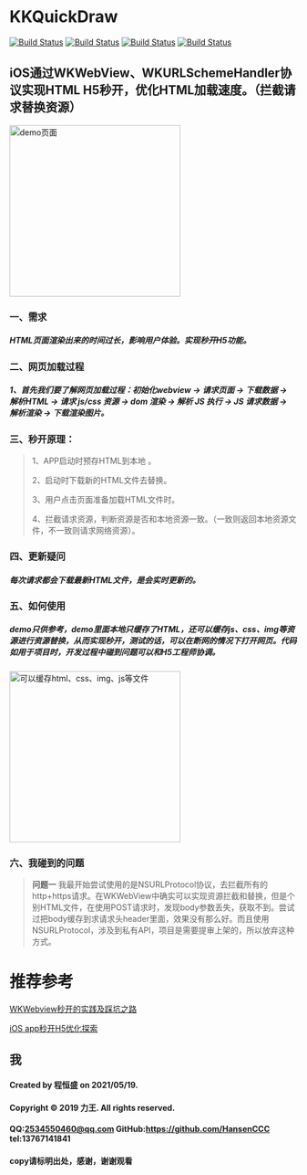 
# KKQuickDraw

[![Build Status](https://img.shields.io/badge/Github-KKQuickDraw-brightgreen.svg)](https://github.com/HansenCCC/KKQuickDraw)
[![Build Status](https://img.shields.io/badge/platform-ios-orange.svg)](https://github.com/HansenCCC/KKQuickDraw)
[![Build Status](https://img.shields.io/badge/HansenCCC-Github-blue.svg)](https://github.com/HansenCCC)
[![Build Status](https://img.shields.io/badge/HansenCCC-知乎-lightgrey.svg)](https://www.zhihu.com/people/EngCCC)

## iOS通过WKWebView、WKURLSchemeHandler协议实现HTML H5秒开，优化HTML加载速度。（拦截请求替换资源）

<img src="http://i2.tiimg.com/737869/ec381b1edbfe6de3.png" width="300" alt="demo页面"/><br/>

### 一、需求
##### HTML页面渲染出来的时间过长，影响用户体验。实现秒开H5功能。

### 二、网页加载过程
##### 1、首先我们要了解网页加载过程：初始化webview -> 请求页面 -> 下载数据 -> 解析HTML -> 请求 js/css 资源 -> dom 渲染 -> 解析 JS 执行 -> JS 请求数据 -> 解析渲染 -> 下载渲染图片。

### 三、秒开原理：
> 1、APP启动时预存HTML到本地 。
> 
> 2、启动时下载新的HTML文件去替换。
> 
> 3、用户点击页面准备加载HTML文件时。
> 
> 4、拦截请求资源，判断资源是否和本地资源一致。（一致则返回本地资源文件，不一致则请求网络资源）。

### 四、更新疑问
##### 每次请求都会下载最新HTML文件，是会实时更新的。

### 五、如何使用
##### demo只供参考，demo里面本地只缓存了HTML，还可以缓存js、css、img等资源进行资源替换，从而实现秒开，测试的话，可以在断网的情况下打开网页。代码如用于项目时，开发过程中碰到问题可以和H5工程师协调。

<img src="http://i2.tiimg.com/737869/5b55723ab7172298.png" width="300" alt="可以缓存html、css、img、js等文件"/><br/>

### 六、我碰到的问题

> **问题一**
我最开始尝试使用的是NSURLProtocol协议，去拦截所有的http+https请求。在WKWebView中确实可以实现资源拦截和替换，但是个别HTML文件，在使用POST请求时，发现body参数丢失，获取不到。尝试过把body缓存到求请求头header里面，效果没有那么好。而且使用NSURLProtocol，涉及到私有API，项目是需要提审上架的，所以放弃这种方式。

# 推荐参考
[WKWebview秒开的实践及踩坑之路][1]

[iOS app秒开H5优化探索][2]


## 我
#### Created by 程恒盛 on 2021/05/19.
#### Copyright © 2019 力王. All rights reserved.
#### QQ:2534550460@qq.com  GitHub:https://github.com/HansenCCC  tel:13767141841
#### copy请标明出处，感谢，谢谢观看


  [1]: https://juejin.cn/post/6861778055178747911
  [2]: https://juejin.cn/post/6844903809521549320
  [3]: http://i2.tiimg.com/737869/5b55723ab7172298.png
  [4]: http://i2.tiimg.com/737869/ec381b1edbfe6de3.png
